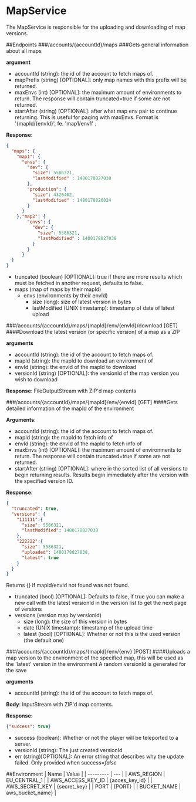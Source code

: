 # MapService
The MapService is responsible for the uploading and downloading of map versions.

##Endpoints
###/accounts/{accountId}/maps
###Gets general information about all maps

**argument**
- accountId (string): the id of the account to fetch maps of.
- mapPrefix (string) [OPTIONAL]: only map names with this prefix will be returned.
- maxEnvs (int) [OPTIONAL]: the maximum amount of environments to return. The response will contain truncated=true if some are not returned.
- startAfter (string) [OPTIONAL]: after what map env pair to continue returning. This is useful for paging with maxEnvs. Format is '{mapId/{envId}', fe. 'map1/env1' .

**Response**:
```json
{
  "maps": {
    "map1": {
      "envs": {
        "dev": {
          "size": 5586321,
          "lastModified" : 1480178827038
        },
        "production": {
          "size": 4326402,
          "lastModified" : 1480178826024
        }
      }
    },"map2": {
        "envs": {
          "dev": {
            "size": 5586321,
            "lastModified" : 1480178827038
          }
        }
      }
  }
}
```
- truncated (boolean) [OPTIONAL]: true if there are more results which must be fetched in another request, defaults to false.
- maps (map of maps by their mapId)
  - envs (environments by their envId)
    - size (long): size of latest version in bytes
    - lastModified (UNIX timestamp): timestamp of date of latest upload

###/accounts/{accountId}/maps/{mapId}/env/{envId}/download [GET]
####Download the latest version (or specific version) of a map as a ZIP

**arguments**
- accountId (string): the id of the account to fetch maps of.
- mapId (string): the mapId to download an environment of
- envId (string): the envId of the mapId to download
- versionId (string) [OPTIONAL]: the versionId of the map version you wish to download


**Response**:
FileOutputStream with ZIP'd map contents

###/accounts/{accountId}/maps/{mapId}/env/{envId} [GET]
####Gets detailed information of the mapId of the environment

**Arguments**:
- accountId (string): the id of the account to fetch maps of.
- mapId (string): the mapId to fetch info of
- envId (string): the envId of the mapId to fetch info of
- maxEnvs (int) [OPTIONAL]: the maximum amount of environments to return. The response will contain truncated=true if some are not returned.
- startAfter (string) [OPTIONAL]: where in the sorted list of all versions to begin returning results. Results begin immediately after the version with the specified version ID. 

**Response**:
```json
{
  "truncated": true,
  "versions": {
    "111111":{
      "size": 5586321,
      "lastModified": 1480178827038
    }, 
    "222222":{
      "size": 5586321,
      "uploaded": 1480178827038,
      "latest": true
    }
  }
}
```
Returns {} if mapId/envId not found was not found.

- truncated (bool) [OPTIONAL]: Defaults to false, if true you can make a new call with the latest versionId in the version list to get the next page of versions
- versions (version map by versionId)
  - size (long): the size of this version in bytes
  - date (UNIX timestamp): timestamp of the upload time
  - latest (bool) [OPTIONAL]: Whether or not this is the used version (the default one)

###/accounts/{accountId}/maps/{mapId}/env/{env} [POST]
####Uploads a map version to the environment of the specified map, this will be used as the 'latest' version in the environment
A random versionId is generated for the save

**arguments**
- accountId (string): the id of the account to fetch maps of.

**Body**:
InputStream with ZIP'd map contents. 

**Response**:
```json
{"success": true}
```
- success (boolean): Whether or not the player will be teleported to a server.
- versionId (string): The just created versionId
- err (string)[OPTIONAL]: An error string that describes why the update failed. Only provided when success=*false*

##Environment
| Name | Value |
| --------- | --- |
| AWS_REGION | EU_CENTRAL_1 |
| AWS_ACCESS_KEY_ID	| {acces_key_id} |
| AWS_SECRET_KEY	| {secret_key} |
| PORT	| {PORT} |
| BUCKET_NAME | aws_bucket_name} |